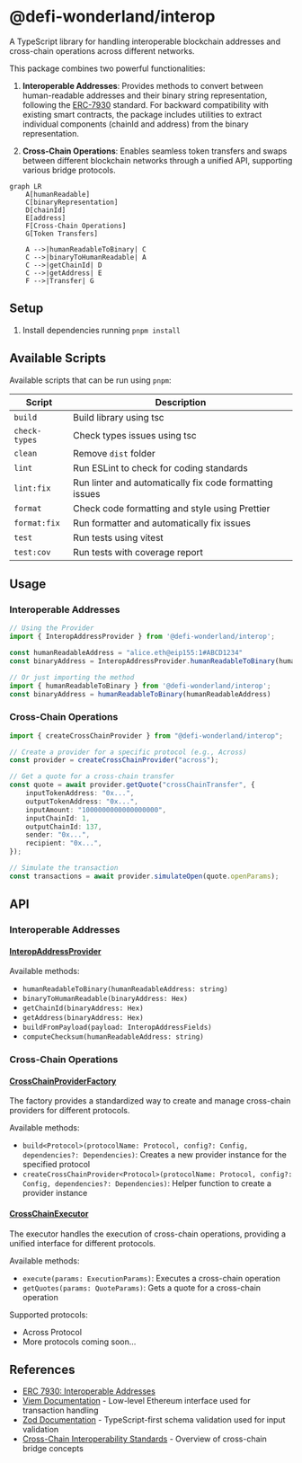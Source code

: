 # @defi-wonderland/interop

A TypeScript library for handling interoperable blockchain addresses and cross-chain operations across different networks.

This package combines two powerful functionalities:

1. **Interoperable Addresses**: Provides methods to convert between human-readable addresses and their binary string representation, following the [ERC-7930](https://ethereum-magicians.org/t/erc-7930-interoperable-addresses/23365) standard. For backward compatibility with existing smart contracts, the package includes utilities to extract individual components (chainId and address) from the binary representation.

2. **Cross-Chain Operations**: Enables seamless token transfers and swaps between different blockchain networks through a unified API, supporting various bridge protocols.

```mermaid
graph LR
    A[humanReadable]
    C[binaryRepresentation]
    D[chainId]
    E[address]
    F[Cross-Chain Operations]
    G[Token Transfers]

    A -->|humanReadableToBinary| C
    C -->|binaryToHumanReadable| A
    C -->|getChainId| D
    C -->|getAddress| E
    F -->|Transfer| G
```

## Setup

1. Install dependencies running `pnpm install`

## Available Scripts

Available scripts that can be run using `pnpm`:

| Script        | Description                                             |
| ------------- | ------------------------------------------------------- |
| `build`       | Build library using tsc                                 |
| `check-types` | Check types issues using tsc                            |
| `clean`       | Remove `dist` folder                                    |
| `lint`        | Run ESLint to check for coding standards                |
| `lint:fix`    | Run linter and automatically fix code formatting issues |
| `format`      | Check code formatting and style using Prettier          |
| `format:fix`  | Run formatter and automatically fix issues              |
| `test`        | Run tests using vitest                                  |
| `test:cov`    | Run tests with coverage report                          |

## Usage

### Interoperable Addresses

```typescript
// Using the Provider
import { InteropAddressProvider } from '@defi-wonderland/interop';

const humanReadableAddress = "alice.eth@eip155:1#ABCD1234"
const binaryAddress = InteropAddressProvider.humanReadableToBinary(humanReadableAddress)

// Or just importing the method
import { humanReadableToBinary } from '@defi-wonderland/interop';
const binaryAddress = humanReadableToBinary(humanReadableAddress)
```

### Cross-Chain Operations

```typescript
import { createCrossChainProvider } from "@defi-wonderland/interop";

// Create a provider for a specific protocol (e.g., Across)
const provider = createCrossChainProvider("across");

// Get a quote for a cross-chain transfer
const quote = await provider.getQuote("crossChainTransfer", {
    inputTokenAddress: "0x...",
    outputTokenAddress: "0x...",
    inputAmount: "1000000000000000000",
    inputChainId: 1,
    outputChainId: 137,
    sender: "0x...",
    recipient: "0x...",
});

// Simulate the transaction
const transactions = await provider.simulateOpen(quote.openParams);
```

## API

### Interoperable Addresses

#### [InteropAddressProvider](./src/providers/InteropAddressProvider.ts)

Available methods:

-   `humanReadableToBinary(humanReadableAddress: string)`
-   `binaryToHumanReadable(binaryAddress: Hex)`
-   `getChainId(binaryAddress: Hex)`
-   `getAddress(binaryAddress: Hex)`
-   `buildFromPayload(payload: InteropAddressFields)`
-   `computeChecksum(humanReadableAddress: string)`

### Cross-Chain Operations

#### [CrossChainProviderFactory](./src/services/crossChainProviderFactory.ts)

The factory provides a standardized way to create and manage cross-chain providers for different protocols.

Available methods:

-   `build<Protocol>(protocolName: Protocol, config?: Config, dependencies?: Dependencies)`: Creates a new provider instance for the specified protocol
-   `createCrossChainProvider<Protocol>(protocolName: Protocol, config?: Config, dependencies?: Dependencies)`: Helper function to create a provider instance

#### [CrossChainExecutor](./src/services/crossChainExecutor.ts)

The executor handles the execution of cross-chain operations, providing a unified interface for different protocols.

Available methods:

-   `execute(params: ExecutionParams)`: Executes a cross-chain operation
-   `getQuotes(params: QuoteParams)`: Gets a quote for a cross-chain operation

Supported protocols:

-   Across Protocol
-   More protocols coming soon...

## References

-   [ERC 7930: Interoperable Addresses](https://ethereum-magicians.org/t/erc-7930-interoperable-addresses/23365)
-   [Viem Documentation](https://viem.sh/) - Low-level Ethereum interface used for transaction handling
-   [Zod Documentation](https://zod.dev/) - TypeScript-first schema validation used for input validation
-   [Cross-Chain Interoperability Standards](https://ethereum.org/en/developers/docs/bridges/) - Overview of cross-chain bridge concepts
